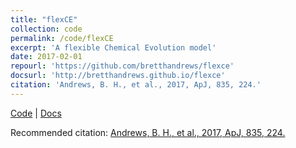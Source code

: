 ```yaml
---
title: "flexCE"
collection: code
permalink: /code/flexCE
excerpt: 'A flexible Chemical Evolution model'
date: 2017-02-01
repourl: 'https://github.com/bretthandrews/flexce'
docsurl: 'http://bretthandrews.github.io/flexce'
citation: 'Andrews, B. H., et al., 2017, ApJ, 835, 224.'
---
```


[Code](https://github.com/bretthandrews/flexce) | [Docs](https://bretthandrews.github.io/flexCE)

Recommended citation: [Andrews, B. H., et al., 2017, ApJ, 835, 224.](https://ui.adsabs.harvard.edu/abs/2017ApJ...835..224A)
